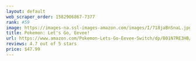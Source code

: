 ```yaml
---
layout: default 
﻿web_scraper_order: 1582906867-7377
rank: #59
image: https://images-na.ssl-images-amazon.com/images/I/718jaBnSnaL.jpg
title: Pokemon: Let's Go, Eevee!
url: https://www.amazon.com/Pokemon-Lets-Go-Eevee-Switch/dp/B01N7RE3HB/ref=zg_mw_videogames_59?_encoding=UTF8&psc=1&refRID=C62WCF5X3M60X6CESHWA
reviews: 4.7 out of 5 stars
price: $47.99 
---
```

